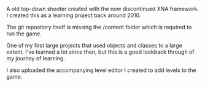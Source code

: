 A old top-down shooter created with the now discontinued XNA framework.  I created this as a learning project back around 2010.

The git repository itself is missing the /content folder which is required to run the game.

One of my first large projects that used objects and classes to a large extent.  I've learned a lot since then, but this is a good lookback through of my journey of learning.

I also uploaded the accompanying level editor I created to add levels to the game.